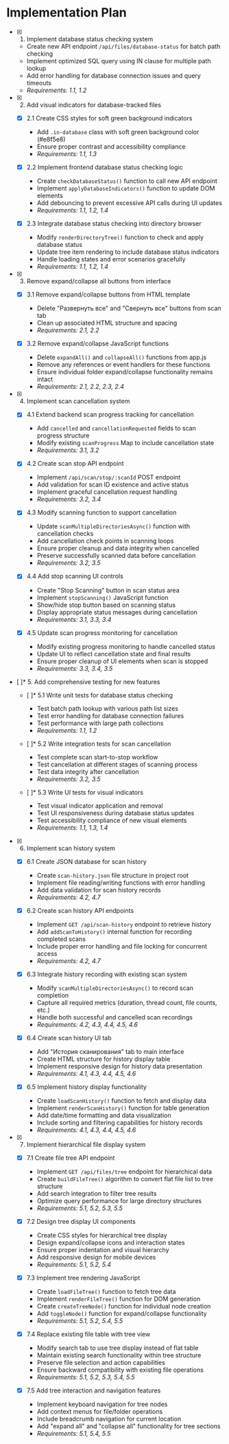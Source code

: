 # Implementation Plan

- [x] 1. Implement database status checking system










  - Create new API endpoint `/api/files/database-status` for batch path checking
  - Implement optimized SQL query using IN clause for multiple path lookup
  - Add error handling for database connection issues and query timeouts
  - _Requirements: 1.1, 1.2_

- [x] 2. Add visual indicators for database-tracked files


  - [x] 2.1 Create CSS styles for soft green background indicators


    - Add `.in-database` class with soft green background color (#e8f5e8)
    - Ensure proper contrast and accessibility compliance
    - _Requirements: 1.1, 1.3_

  - [x] 2.2 Implement frontend database status checking logic


    - Create `checkDatabaseStatus()` function to call new API endpoint
    - Implement `applyDatabaseIndicators()` function to update DOM elements
    - Add debouncing to prevent excessive API calls during UI updates
    - _Requirements: 1.1, 1.2, 1.4_

  - [x] 2.3 Integrate database status checking into directory browser


    - Modify `renderDirectoryTree()` function to check and apply database status
    - Update tree item rendering to include database status indicators
    - Handle loading states and error scenarios gracefully
    - _Requirements: 1.1, 1.2, 1.4_

- [x] 3. Remove expand/collapse all buttons from interface





  - [x] 3.1 Remove expand/collapse buttons from HTML template


    - Delete "Развернуть все" and "Свернуть все" buttons from scan tab
    - Clean up associated HTML structure and spacing
    - _Requirements: 2.1, 2.2_

  - [x] 3.2 Remove expand/collapse JavaScript functions


    - Delete `expandAll()` and `collapseAll()` functions from app.js
    - Remove any references or event handlers for these functions
    - Ensure individual folder expand/collapse functionality remains intact
    - _Requirements: 2.1, 2.2, 2.3, 2.4_

- [x] 4. Implement scan cancellation system





  - [x] 4.1 Extend backend scan progress tracking for cancellation


    - Add `cancelled` and `cancellationRequested` fields to scan progress structure
    - Modify existing `scanProgress` Map to include cancellation state
    - _Requirements: 3.1, 3.2_

  - [x] 4.2 Create scan stop API endpoint


    - Implement `/api/scan/stop/:scanId` POST endpoint
    - Add validation for scan ID existence and active status
    - Implement graceful cancellation request handling
    - _Requirements: 3.2, 3.4_

  - [x] 4.3 Modify scanning function to support cancellation


    - Update `scanMultipleDirectoriesAsync()` function with cancellation checks
    - Add cancellation check points in scanning loops
    - Ensure proper cleanup and data integrity when cancelled
    - Preserve successfully scanned data before cancellation
    - _Requirements: 3.2, 3.5_

  - [x] 4.4 Add stop scanning UI controls


    - Create "Stop Scanning" button in scan status area
    - Implement `stopScanning()` JavaScript function
    - Show/hide stop button based on scanning status
    - Display appropriate status messages during cancellation
    - _Requirements: 3.1, 3.3, 3.4_

  - [x] 4.5 Update scan progress monitoring for cancellation


    - Modify existing progress monitoring to handle cancelled status
    - Update UI to reflect cancellation state and final results
    - Ensure proper cleanup of UI elements when scan is stopped
    - _Requirements: 3.3, 3.4, 3.5_

- [ ]* 5. Add comprehensive testing for new features
  - [ ]* 5.1 Write unit tests for database status checking
    - Test batch path lookup with various path list sizes
    - Test error handling for database connection failures
    - Test performance with large path collections
    - _Requirements: 1.1, 1.2_

  - [ ]* 5.2 Write integration tests for scan cancellation
    - Test complete scan start-to-stop workflow
    - Test cancellation at different stages of scanning process
    - Test data integrity after cancellation
    - _Requirements: 3.2, 3.5_

  - [ ]* 5.3 Write UI tests for visual indicators
    - Test visual indicator application and removal
    - Test UI responsiveness during database status updates
    - Test accessibility compliance of new visual elements
    - _Requirements: 1.1, 1.3, 1.4_

- [x] 6. Implement scan history system



  - [x] 6.1 Create JSON database for scan history


    - Create `scan-history.json` file structure in project root
    - Implement file reading/writing functions with error handling
    - Add data validation for scan history records
    - _Requirements: 4.2, 4.7_

  - [x] 6.2 Create scan history API endpoints


    - Implement `GET /api/scan-history` endpoint to retrieve history
    - Add `addScanToHistory()` internal function for recording completed scans
    - Include proper error handling and file locking for concurrent access
    - _Requirements: 4.2, 4.7_

  - [x] 6.3 Integrate history recording with existing scan system


    - Modify `scanMultipleDirectoriesAsync()` to record scan completion
    - Capture all required metrics (duration, thread count, file counts, etc.)
    - Handle both successful and cancelled scan recordings
    - _Requirements: 4.2, 4.3, 4.4, 4.5, 4.6_

  - [x] 6.4 Create scan history UI tab


    - Add "История сканирования" tab to main interface
    - Create HTML structure for history display table
    - Implement responsive design for history data presentation
    - _Requirements: 4.1, 4.3, 4.4, 4.5, 4.6_

  - [x] 6.5 Implement history display functionality


    - Create `loadScanHistory()` function to fetch and display data
    - Implement `renderScanHistory()` function for table generation
    - Add date/time formatting and data visualization
    - Include sorting and filtering capabilities for history records
    - _Requirements: 4.1, 4.3, 4.4, 4.5, 4.6_

- [x] 7. Implement hierarchical file display system



  - [x] 7.1 Create file tree API endpoint


    - Implement `GET /api/files/tree` endpoint for hierarchical data
    - Create `buildFileTree()` algorithm to convert flat file list to tree structure
    - Add search integration to filter tree results
    - Optimize query performance for large directory structures
    - _Requirements: 5.1, 5.2, 5.3, 5.5_

  - [x] 7.2 Design tree display UI components


    - Create CSS styles for hierarchical tree display
    - Design expand/collapse icons and interaction states
    - Ensure proper indentation and visual hierarchy
    - Add responsive design for mobile devices
    - _Requirements: 5.1, 5.2, 5.4_

  - [x] 7.3 Implement tree rendering JavaScript


    - Create `loadFileTree()` function to fetch tree data
    - Implement `renderFileTree()` function for DOM generation
    - Create `createTreeNode()` function for individual node creation
    - Add `toggleNode()` function for expand/collapse functionality
    - _Requirements: 5.1, 5.2, 5.4, 5.5_

  - [x] 7.4 Replace existing file table with tree view


    - Modify search tab to use tree display instead of flat table
    - Maintain existing search functionality within tree structure
    - Preserve file selection and action capabilities
    - Ensure backward compatibility with existing file operations
    - _Requirements: 5.1, 5.2, 5.3, 5.4, 5.5_

  - [x] 7.5 Add tree interaction and navigation features


    - Implement keyboard navigation for tree nodes
    - Add context menus for file/folder operations
    - Include breadcrumb navigation for current location
    - Add "expand all" and "collapse all" functionality for tree sections
    - _Requirements: 5.1, 5.4, 5.5_